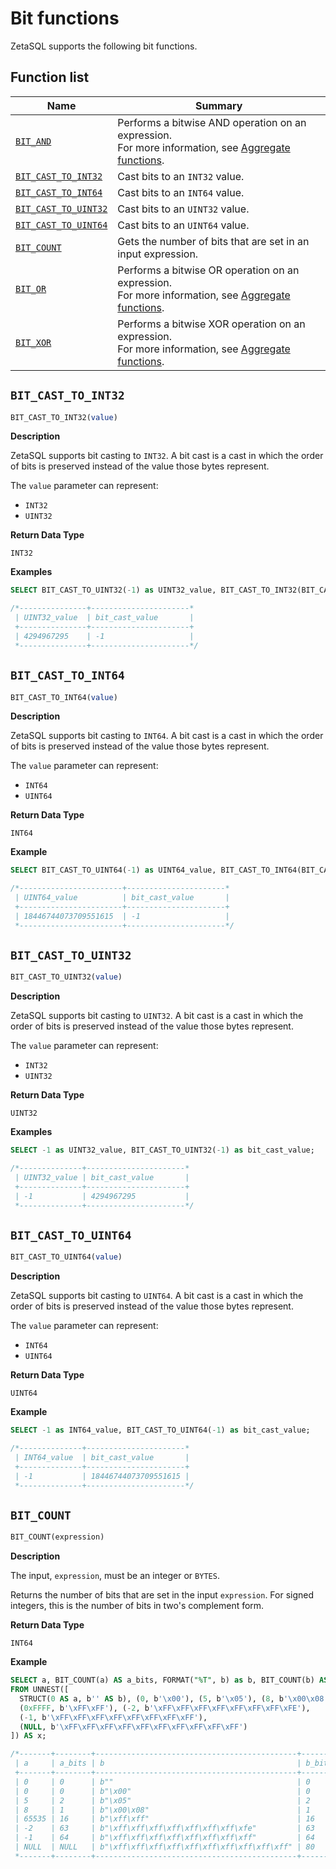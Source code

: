 

<!-- mdlint off(WHITESPACE_LINE_LENGTH) -->

# Bit functions

ZetaSQL supports the following bit functions.

## Function list

<table>
  <thead>
    <tr>
      <th>Name</th>
      <th>Summary</th>
    </tr>
  </thead>
  <tbody>

<tr>
  <td><a href="https://github.com/google/zetasql/blob/master/docs/aggregate_functions.md#bit_and"><code>BIT_AND</code></a>
</td>
  <td>
    Performs a bitwise AND operation on an expression.
    <br>For more information, see <a href="https://github.com/google/zetasql/blob/master/docs/aggregate_functions.md">Aggregate functions</a>.

  </td>
</tr>

<tr>
  <td><a href="https://github.com/google/zetasql/blob/master/docs/bit_functions.md#bit_cast_to_int32"><code>BIT_CAST_TO_INT32</code></a>
</td>
  <td>
    Cast bits to an <code>INT32</code> value.
    
  </td>
</tr>

<tr>
  <td><a href="https://github.com/google/zetasql/blob/master/docs/bit_functions.md#bit_cast_to_int64"><code>BIT_CAST_TO_INT64</code></a>
</td>
  <td>
    Cast bits to an <code>INT64</code> value.
    
  </td>
</tr>

<tr>
  <td><a href="https://github.com/google/zetasql/blob/master/docs/bit_functions.md#bit_cast_to_uint32"><code>BIT_CAST_TO_UINT32</code></a>
</td>
  <td>
    Cast bits to an <code>UINT32</code> value.
    
  </td>
</tr>

<tr>
  <td><a href="https://github.com/google/zetasql/blob/master/docs/bit_functions.md#bit_cast_to_uint64"><code>BIT_CAST_TO_UINT64</code></a>
</td>
  <td>
    Cast bits to an <code>UINT64</code> value.
    
  </td>
</tr>

<tr>
  <td><a href="https://github.com/google/zetasql/blob/master/docs/bit_functions.md#bit_count"><code>BIT_COUNT</code></a>
</td>
  <td>
    Gets the number of bits that are set in an input expression.
  </td>
</tr>

<tr>
  <td><a href="https://github.com/google/zetasql/blob/master/docs/bit_functions.md#bit_or"><code>BIT_OR</code></a>
</td>
  <td>
    Performs a bitwise OR operation on an expression.
    <br>For more information, see <a href="https://github.com/google/zetasql/blob/master/docs/aggregate_functions.md">Aggregate functions</a>.

  </td>
</tr>

<tr>
  <td><a href="https://github.com/google/zetasql/blob/master/docs/bit_functions.md#bit_xor"><code>BIT_XOR</code></a>
</td>
  <td>
    Performs a bitwise XOR operation on an expression.
    <br>For more information, see <a href="https://github.com/google/zetasql/blob/master/docs/aggregate_functions.md">Aggregate functions</a>.

  </td>
</tr>

  </tbody>
</table>

## `BIT_CAST_TO_INT32`

```sql
BIT_CAST_TO_INT32(value)
```

**Description**

ZetaSQL supports bit casting to `INT32`. A bit
cast is a cast in which the order of bits is preserved instead of the value
those bytes represent.

The `value` parameter can represent:

+ `INT32`
+ `UINT32`

**Return Data Type**

`INT32`

**Examples**

```sql
SELECT BIT_CAST_TO_UINT32(-1) as UINT32_value, BIT_CAST_TO_INT32(BIT_CAST_TO_UINT32(-1)) as bit_cast_value;

/*---------------+----------------------*
 | UINT32_value  | bit_cast_value       |
 +---------------+----------------------+
 | 4294967295    | -1                   |
 *---------------+----------------------*/
```

## `BIT_CAST_TO_INT64`

```sql
BIT_CAST_TO_INT64(value)
```

**Description**

ZetaSQL supports bit casting to `INT64`. A bit
cast is a cast in which the order of bits is preserved instead of the value
those bytes represent.

The `value` parameter can represent:

+ `INT64`
+ `UINT64`

**Return Data Type**

`INT64`

**Example**

```sql
SELECT BIT_CAST_TO_UINT64(-1) as UINT64_value, BIT_CAST_TO_INT64(BIT_CAST_TO_UINT64(-1)) as bit_cast_value;

/*-----------------------+----------------------*
 | UINT64_value          | bit_cast_value       |
 +-----------------------+----------------------+
 | 18446744073709551615  | -1                   |
 *-----------------------+----------------------*/
```

## `BIT_CAST_TO_UINT32`

```sql
BIT_CAST_TO_UINT32(value)
```

**Description**

ZetaSQL supports bit casting to `UINT32`. A bit
cast is a cast in which the order of bits is preserved instead of the value
those bytes represent.

The `value` parameter can represent:

+ `INT32`
+ `UINT32`

**Return Data Type**

`UINT32`

**Examples**

```sql
SELECT -1 as UINT32_value, BIT_CAST_TO_UINT32(-1) as bit_cast_value;

/*--------------+----------------------*
 | UINT32_value | bit_cast_value       |
 +--------------+----------------------+
 | -1           | 4294967295           |
 *--------------+----------------------*/
```

## `BIT_CAST_TO_UINT64`

```sql
BIT_CAST_TO_UINT64(value)
```

**Description**

ZetaSQL supports bit casting to `UINT64`. A bit
cast is a cast in which the order of bits is preserved instead of the value
those bytes represent.

The `value` parameter can represent:

+ `INT64`
+ `UINT64`

**Return Data Type**

`UINT64`

**Example**

```sql
SELECT -1 as INT64_value, BIT_CAST_TO_UINT64(-1) as bit_cast_value;

/*--------------+----------------------*
 | INT64_value  | bit_cast_value       |
 +--------------+----------------------+
 | -1           | 18446744073709551615 |
 *--------------+----------------------*/
```

## `BIT_COUNT`

```sql
BIT_COUNT(expression)
```

**Description**

The input, `expression`, must be an
integer or `BYTES`.

Returns the number of bits that are set in the input `expression`.
For signed integers, this is the number of bits in two's complement form.

**Return Data Type**

`INT64`

**Example**

```sql
SELECT a, BIT_COUNT(a) AS a_bits, FORMAT("%T", b) as b, BIT_COUNT(b) AS b_bits
FROM UNNEST([
  STRUCT(0 AS a, b'' AS b), (0, b'\x00'), (5, b'\x05'), (8, b'\x00\x08'),
  (0xFFFF, b'\xFF\xFF'), (-2, b'\xFF\xFF\xFF\xFF\xFF\xFF\xFF\xFE'),
  (-1, b'\xFF\xFF\xFF\xFF\xFF\xFF\xFF\xFF'),
  (NULL, b'\xFF\xFF\xFF\xFF\xFF\xFF\xFF\xFF\xFF\xFF')
]) AS x;

/*-------+--------+---------------------------------------------+--------*
 | a     | a_bits | b                                           | b_bits |
 +-------+--------+---------------------------------------------+--------+
 | 0     | 0      | b""                                         | 0      |
 | 0     | 0      | b"\x00"                                     | 0      |
 | 5     | 2      | b"\x05"                                     | 2      |
 | 8     | 1      | b"\x00\x08"                                 | 1      |
 | 65535 | 16     | b"\xff\xff"                                 | 16     |
 | -2    | 63     | b"\xff\xff\xff\xff\xff\xff\xff\xfe"         | 63     |
 | -1    | 64     | b"\xff\xff\xff\xff\xff\xff\xff\xff"         | 64     |
 | NULL  | NULL   | b"\xff\xff\xff\xff\xff\xff\xff\xff\xff\xff" | 80     |
 *-------+--------+---------------------------------------------+--------*/
```

